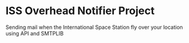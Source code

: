 # ISS Overhead Notifier Project  
Sending mail when the International Space Station fly over your location using API and SMTPLIB
